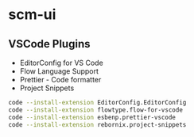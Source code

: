 # scm-ui

## VSCode Plugins

* EditorConfig for VS Code
* Flow Language Support
* Prettier - Code formatter
* Project Snippets

```bash
code --install-extension EditorConfig.EditorConfig
code --install-extension flowtype.flow-for-vscode
code --install-extension esbenp.prettier-vscode
code --install-extension rebornix.project-snippets
```
